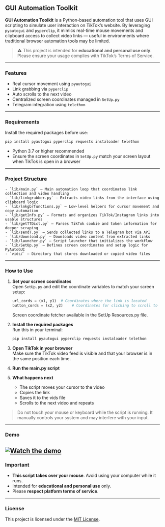 ## GUI Automation Toolkit

**GUI Automation Toolkit** is a Python-based automation tool that uses GUI scripting to simulate user interaction on TikTok’s website. By leveraging `pyautogui` and `pyperclip`, it mimics real-time mouse movements and clipboard access to collect video links — useful in environments where traditional browser automation tools may be limited.

> ⚠️ This project is intended for **educational and personal use only**. Please ensure your usage complies with TikTok’s Terms of Service.

---

### Features

- Real cursor movement using `pyautogui`  
- Link grabbing via `pyperclip`  
- Auto scrolls to the next video  
- Centralized screen coordinates managed in `SetUp.py`  
- Telegram integration using `telethon`  

---

### Requirements

Install the required packages before use:

```bash
pip install pyautogui pyperclip requests instaloader telethon
```

- Python 3.7 or higher recommended  
- Ensure the screen coordinates in `SetUp.py` match your screen layout when TikTok is open in a browser

---

### Project Structure

```
- `lib/main.py` – Main automation loop that coordinates link collection and video handling  
- `lib/linkgrabber.py` – Extracts video links from the interface using clipboard logic  
- `lib/lnkgbrfunctions.py` – Low-level helpers for cursor movement and copy automation  
- `lib/getInfo.py` – Formats and organizes TikTok/Instagram links into usable structures  
- `lib/getTTDict.py` – Parses TikTok cookie and token information for deeper scraping  
- `lib/sendT.py` – Sends collected links to a Telegram bot via API  
- `lib/download.py` – Downloads video content from extracted links  
- `lib/launcher.py` – Script launcher that initializes the workflow  
- `lib/SetUp.py` – Defines screen coordinates and setup logic for PyAutoGUI  
- `vids/` – Directory that stores downloaded or copied video files
```

---

### How to Use

1. **Set your screen coordinates**  
   Open `SetUp.py` and edit the coordinate variables to match your screen setup:
   ```python
   url_cords = (x1, y1)  # Coordinates where the link is located
   button_cords = (x2, y2)    # Coordinates for clicking to scroll to the next video
   ```
   Screen coordinate fetcher available in the SetUp Resources.py file.

2. **Install the required packages**  
   Run this in your terminal:
   ```bash
   pip install pyautogui pyperclip requests instaloader telethon
   ```

3. **Open TikTok in your browser**  
   Make sure the TikTok video feed is visible and that your browser is in the same position each time.

4. **Run the main.py script**  
 
5. **What happens next**
   - The script moves your cursor to the video
   - Copies the link
   - Saves it to the vids file
   - Scrolls to the next video and repeats

>  Do not touch your mouse or keyboard while the script is running. It manually controls your system and may interfere with your input.

---

###  Demo

[![Watch the demo](https://img.youtube.com/vi/KPzgZS0lX2U/0.jpg)](https://youtu.be/KPzgZS0lX2U)
---

###  Important

- **This script takes over your mouse**. Avoid using your computer while it runs.
- Intended for **educational and personal use** only.
- Please **respect platform terms of service**.

---

### License

This project is licensed under the [MIT License](LICENSE).
